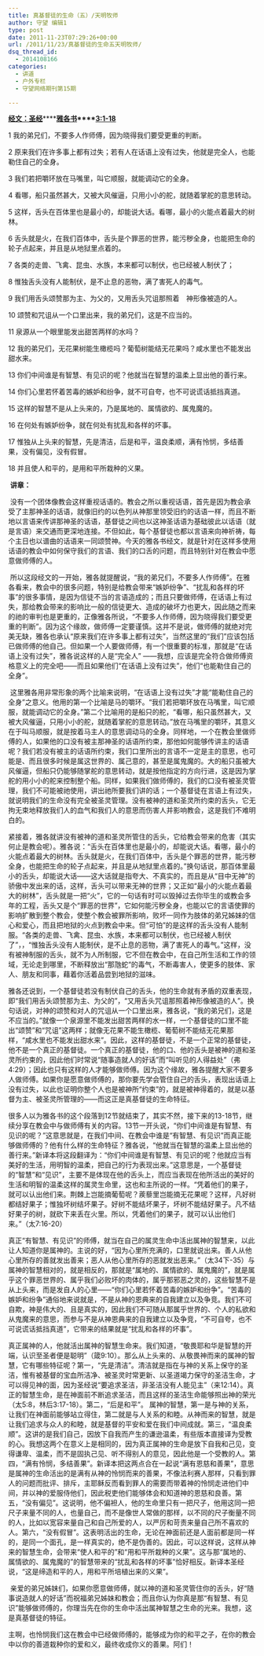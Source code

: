 ```yaml
---
title: 真基督徒的生命（五）/天明牧师
author: 守望 编辑1
type: post
date: 2011-11-23T07:29:26+00:00
url: /2011/11/23/真基督徒的生命五天明牧师/
dsq_thread_id:
  - 2014108166
categories:
  - 讲道
  - 户外专栏
  - 守望网络期刊第15期

---
```

**<span style="text-decoration: underline;">经文：圣经</span>********<span style="text-decoration: underline;">雅各书</span>****<span style="text-decoration: underline;">3:1-18</span>**

1 我的弟兄们，不要多人作师傅，因为晓得我们要受更重的判断。

2 原来我们在许多事上都有过失；若有人在话语上没有过失，他就是完全人，也能勒住自己的全身。

3 我们若把嚼环放在马嘴里，叫它顺服，就能调动它的全身。

4 看哪，船只虽然甚大，又被大风催逼，只用小小的舵，就随着掌舵的意思转动。<!--more-->

5 这样，舌头在百体里也是最小的，却能说大话。看哪，最小的火能点着最大的树林。

6 舌头就是火，在我们百体中，舌头是个罪恶的世界，能污秽全身，也能把生命的轮子点起来，并且是从地狱里点着的。

7 各类的走兽、飞禽、昆虫、水族，本来都可以制伏，也已经被人制伏了；

8 惟独舌头没有人能制伏，是不止息的恶物，满了害死人的毒气。

9 我们用舌头颂赞那为主、为父的，又用舌头咒诅那照着　神形像被造的人。

10 颂赞和咒诅从一个口里出来，我的弟兄们，这是不应当的。

11 泉源从一个眼里能发出甜苦两样的水吗？

12 我的弟兄们，无花果树能生橄榄吗？葡萄树能结无花果吗？咸水里也不能发出甜水来。

13 你们中间谁是有智慧、有见识的呢？他就当在智慧的温柔上显出他的善行来。

14 你们心里若怀着苦毒的嫉妒和纷争，就不可自夸，也不可说谎话抵挡真道。

15 这样的智慧不是从上头来的，乃是属地的、属情欲的、属鬼魔的。

16 在何处有嫉妒纷争，就在何处有扰乱和各样的坏事。

17 惟独从上头来的智慧，先是清洁，后是和平，温良柔顺，满有怜悯，多结善果，没有偏见，没有假冒。

18 并且使人和平的，是用和平所栽种的义果。

 **讲章：**

 没有一个团体像教会这样重视话语的。教会之所以重视话语，首先是因为教会承受了主那神圣的话语，就像旧约的以色列从神那里领受旧约的话语一样，而且不断地以言语来传讲那神圣的话语，基督徒之间也以这神圣话语为基础彼此以话语（就是言语）来交通而更深地连接。不但如此，每个基督徒也都以言语来向神祈祷，每个主日也以谱曲的话语来一同颂赞神。今天的雅各书经文，就是针对在这样多使用话语的教会中如何保守我们的言语、我们的口舌的问题，而且特别针对在教会中愿意做师傅的人。

 所以这段经文的一开始，雅各就提醒说，“我的弟兄们，不要多人作师傅”。在雅各看来，教会中的很多问题，特别是给教会带来“嫉妒纷争”、“扰乱和各样的坏事”的很多事情，是因为信徒不当的言语造成的；而且只要做师傅，在话语上有过失，那给教会带来的影响比一般的信徒更大、造成的破坏力也更大，因此随之而来的祂的审判也是更重的，正像雅各所说，“不要多人作师傅，因为晓得我们要受更重的判断”。因为这个缘故，做师傅一定要谨慎。这并不是说，做师傅的就绝对完美无缺，雅各也承认“原来我们在许多事上都有过失”，当然这里的“我们”应该包括已做师傅的他自己。但如果一个人要做师傅，有一个很重要的标准，那就是“在话语上没有过失”，雅各说这样的人是“完全人” ——我想，应该是完全符合做师傅资格意义上的完全吧——而且如果他们“在话语上没有过失”，他们“也能勒住自己的全身”。

 这里雅各用非常形象的两个比喻来说明，“在话语上没有过失”才能“能勒住自己的全身”之意义。他用的第一个比喻是马的嚼环。“我们若把嚼环放在马嘴里，叫它顺服，就能调动它的全身。”第二个比喻用的是船只的舵，“看哪，船只虽然甚大，又被大风催逼，只用小小的舵，就随着掌舵的意思转动。”放在马嘴里的嚼环，其意义在于叫马顺服，就是按着马主人的意思调动马的全身。同样地，一个在教会里做师傅的人，如果他的口没有被主那神圣的话语所约束，那他如何能够传讲主的话语呢？我们若没有被主的话语所约束，我们口里所出的言语不一定是主的意思，也可能是、而且很多时候是属这世界的、属己意的，甚至是属鬼魔的。大的船只虽被大风催逼，但船只仍能够随掌舵的意思转动，就是按他指定的方向行进，这是因为掌舵的用小小的舵来控制整个船。同样，如果我们做师傅的，我们的口没有被圣灵管理，我们不可能被祂使用，讲出祂所要我们讲的话；一个基督徒在言语上有过失，就说明我们的生命没有完全被圣灵管理。没有被神的道和圣灵所约束的舌头，它无拘无束地释放我们人的血气和我们人的意思而伤害人并影响教会，这是我们不难明白的。

紧接着，雅各就讲没有被神的道和圣灵所管住的舌头，它给教会带来的危害（其实何止是教会呢）。雅各说：“舌头在百体里也是最小的，却能说大话。看哪，最小的火能点着最大的树林。舌头就是火，在我们百体中，舌头是个罪恶的世界，能污秽全身，也能把生命的轮子点起来，并且是从地狱里点着的。”换句话说，那百体里最小的舌头，却能说大话——这大话就是指夸大、不真实的，而且是从“目中无神”的骄傲中发出来的话，这样，舌头可以带来无神的世界；又正如“最小的火能点着最大的树林”，舌头就是一把“火”，它的一句话有时可以毁掉过去你毕生的或教会多年的工程，舌头又是个“罪恶的世界”，它如何能污秽全身，也能以它的言语使罪的影响扩散到整个教会，使整个教会被罪所影响，败坏一同作为肢体的弟兄姊妹的信心和爱心，而且把地狱的火点到教会中来。但“可怕”的是这样的舌头没有人能制服。“各类的走兽、飞禽、昆虫、水族，本来都可以制伏，也已经被人制伏了”，，“惟独舌头没有人能制伏，是不止息的恶物，满了害死人的毒气。”这样，没有被神制服的舌头，就不为人所制服，它不但在教会中，在自己所生活和工作的领域，无论走到哪里，不断释放出“那虺蛇“的毒气，不断毒害人，使更多的肢体、家人、朋友和同事，藉着你活着品尝到地狱的滋味。

雅各还说到，一个基督徒若没有制伏自己的舌头，他的生命就有矛盾的双重表现，即“我们用舌头颂赞那为主、为父的”，“又用舌头咒诅那照着神形像被造的人”。换句话说，对神的颂赞和对人的咒诅从一个口里出来，雅各说，“我的弟兄们，这是不应当的。”就像一个泉源里不能发出甜苦两样的水一样，一个基督徒的口里不能出“颂赞”和“咒诅”这两样；就像无花果不能生橄榄、葡萄树不能结无花果那样，“咸水里也不能发出甜水来”。因此，这样的基督徒，不是一个正常的基督徒，他不是一个真正的基督徒。一个真正的基督徒，他的口、他的舌头是被神的道和圣灵所约束的，因此他们时常说“随事造就人的好话”而“叫听见的人得益处”（弗4:29）；因此也只有这样的人才能够做师傅。因为这个缘故，雅各提醒大家不要多人做师傅。如果你是愿意做师傅的，那你要先学会管住自己的舌头，表现出话语上没有过失，以此也证明你整个人也是被神所“约束”的，就是被神得着的，就是以基督为主、被圣灵所管理的——而这正是真基督徒的生命特征。

很多人以为雅各书的这个段落到12节就结束了，其实不然，接下来的13-18节，继续分享在教会中与做师傅有关的内容。13节一开头说，“你们中间谁是有智慧、有见识的呢？”这意思就是，在我们中间、在教会中谁是“有智慧、有见识”而真正能够做师傅的？他有什么样的生命特征？雅各说，“他就当在智慧的温柔上显出他的善行来。”新译本将这段翻译为：“你们中间谁是有智慧、有见识的呢？他就应当有美好的生活，用明智的温柔，把自己的行为表现出来。”这意思是，一个基督徒的“智慧”和“见识”，主要不是体现在他的舌头上，而应当表现在他所活出的美好的生活和明智的温柔这样的属灵生命里，这也和主所说的一样。“凭着他们的果子，就可以认出他们来。荆棘上岂能摘葡萄呢？蒺藜里岂能摘无花果呢？这样，凡好树都结好果子；惟独坏树结坏果子。好树不能结坏果子，坏树不能结好果子。凡不结好果子的树，就砍下来丢在火里。所以，凭着他们的果子，就可以认出他们来。”（太7:16-20）

真正“有智慧、有见识”的师傅，就当在自己的属灵生命中活出属神的智慧来，以此让人知道你是属神的。主说的好，“因为心里所充满的，口里就说出来。善人从他心里所存的善就发出善来；恶人从他心里所存的恶就发出恶来。”（太34下-35）与属神的智慧相对的，就是相反的，那就是“属地的、属情欲的、属鬼魔的”，就是属乎这个罪恶世界的、属乎我们必败坏的肉体的，属乎那邪恶之灵的，这些智慧不是从上头来，而是发自人的心里——“你们心里若怀着苦毒的嫉妒和纷争”。“苦毒的嫉妒和纷争”通俗地来说就是，不是从神的恩典来的自我建立以及争竞。我们不可自欺，神是伟大的、且是真实的，因此我们不可随从那属乎世界的、个人的私欲和从鬼魔来的意思，而参与不是从神恩典来的自我建立以及争竞，“不可自夸，也不可说谎话抵挡真道”，它带来的结果就是“扰乱和各样的坏事”。

真正属神的人，他就活出属神的智慧生命来。我们知道，“敬畏耶和华是智慧的开端，认识至圣者便是聪明”（箴9:10）。那么从上头来的、从敬畏神而来的属神的智慧，它有哪些特征呢？第一，“先是清洁”。清洁就是指在与神的关系上保守的圣洁，惟有被基督的宝血所洁净、被圣灵时常更新、以圣道竭力保守的圣洁生命，才可以得见神的面，因为圣经说“要追求圣洁，非圣洁没有人能见主”（来12:14）。真正的智慧生命，是在神面前不断追求圣洁，而且这样的圣洁生命能够照出神的荣光（太5:8，林后3:17-18）。第二，“后是和平”。 属神的智慧，第一是与神的关系，让我们在神面前能够站立得住，第二就是与人关系的和睦。从神而来的智慧，就是让我们追求与众人的和睦，就是基督的平安和爱在我们中间成就。第三，“温良柔顺”。这讲的是我们自己，因放下自我而产生的谦逊温柔，有些版本直接译为受教的心。我想这两个在意义上是相同的，因为真正属神的生命是放下自我和己见，变得谦卑、温柔，而不是固执己见、听不得别人的意见，因此他是一个受教的人。第四，“满有怜悯，多结善果”。新译本把这两点合在一起说“满有恩慈和善果”，意思是属神的生命活出的是满有从神的怜悯而来的善果，不像法利赛人那样，只看到罪人的问题而批评、排斥，主耶稣反而看到罪人的需要而带着神的怜悯走进他们中间，并以神的爱服侍他们，因此税吏他们能够体会和知道神的恩慈和良善。第五，“没有偏见”。这说明，他不偏袒人，他的生命里只有一把尺子，他用这同一把尺子来量不同的人，也量自己，而不是像世人常做的那样，以不同的尺子衡量不同的人，比如以宽容来量自己和自己所爱的人，以严厉和苛责来量自己所不喜欢的人。第六，“没有假冒”。这表明活出的生命，无论在神面前还是人面前都是同一样的，是同一个面孔，是一样真实的，绝不是伪善的。因此，可以这样说，这样从神来的智慧生命，会带来“使人和平的”和“用和平所栽种的义果”。这与那“属地的、属情欲的、属鬼魔的”的智慧带来的“扰乱和各样的坏事”恰好相反。新译本圣经说，“这是缔造和平的人，用和平所培植出来的义果”。

 亲爱的弟兄姊妹们，如果你愿意做师傅，就以神的道和圣灵管住你的舌头，好“随事说造就人的好话”而祝福弟兄姊妹和教会；而且你认为你真是那“有智慧、有见识”能够做师傅的，你理当先在你的生命中活出属神智慧之生命的光来。我想，这是真基督徒的特征。

主啊，也怜悯我们这在教会中已经做师傅的，能够成为你的和平之子，在你的教会中以你的善道栽种你的爱和义，最终收成你义的善果。阿们！

&nbsp;